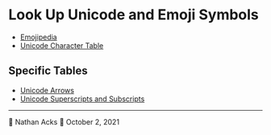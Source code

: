 # Look Up Unicode and Emoji Symbols

* [Emojipedia](https://emojipedia.org)
* [Unicode Character Table](https://unicode-table.com)

## Specific Tables

* [Unicode Arrows](https://unicode-table.com/sets/arrow-symbols/)
* [Unicode Superscripts and Subscripts](https://unicode-table.com/sets/superscript-and-subscript-numbers/)

- - - -

👤 Nathan Acks
📅 October 2, 2021
